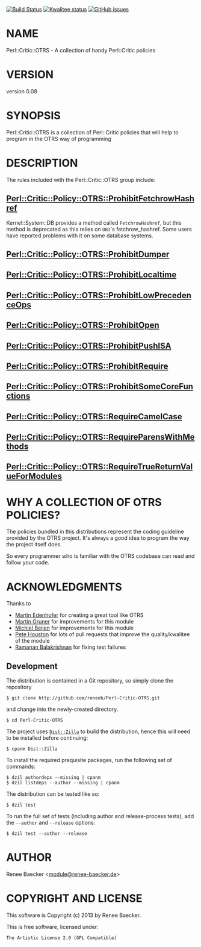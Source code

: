 [![Build Status](https://travis-ci.org/reneeb/Perl-Critic-OTRS.svg?branch=master)](https://travis-ci.org/reneeb/Perl-Critic-OTRS)
[![Kwalitee status](http://cpants.cpanauthors.org/dist/Perl-Critic-OTRS.png)](http://cpants.charsbar.org/dist/overview/Perl-Critic-OTRS)
[![GitHub issues](https://img.shields.io/github/issues/reneeb/Perl-Critic-OTRS.svg)](https://github.com/reneeb/Perl-Critic-OTRS/issues)

# NAME

Perl::Critic::OTRS - A collection of handy Perl::Critic policies

# VERSION

version 0.08

# SYNOPSIS

Perl::Critic::OTRS is a collection of Perl::Critic policies that
will help to program in the OTRS way of programming

# DESCRIPTION

The rules included with the Perl::Critic::OTRS group include:

## [Perl::Critic::Policy::OTRS::ProhibitFetchrowHashref](https://metacpan.org/pod/Perl::Critic::Policy::OTRS::ProhibitFetchrowHashref)

Kernel::System::DB provides a method called `FetchrowHashref`, but this method
is deprecated as this relies on `DBI`'s fetchrow\_hashref. Some users have
reported problems with it on some database systems.

## [Perl::Critic::Policy::OTRS::ProhibitDumper](https://metacpan.org/pod/Perl::Critic::Policy::OTRS::ProhibitDumper)

## [Perl::Critic::Policy::OTRS::ProhibitLocaltime](https://metacpan.org/pod/Perl::Critic::Policy::OTRS::ProhibitLocaltime)

## [Perl::Critic::Policy::OTRS::ProhibitLowPrecedenceOps](https://metacpan.org/pod/Perl::Critic::Policy::OTRS::ProhibitLowPrecedenceOps)

## [Perl::Critic::Policy::OTRS::ProhibitOpen](https://metacpan.org/pod/Perl::Critic::Policy::OTRS::ProhibitOpen)

## [Perl::Critic::Policy::OTRS::ProhibitPushISA](https://metacpan.org/pod/Perl::Critic::Policy::OTRS::ProhibitPushISA)

## [Perl::Critic::Policy::OTRS::ProhibitRequire](https://metacpan.org/pod/Perl::Critic::Policy::OTRS::ProhibitRequire)

## [Perl::Critic::Policy::OTRS::ProhibitSomeCoreFunctions](https://metacpan.org/pod/Perl::Critic::Policy::OTRS::ProhibitSomeCoreFunctions)

## [Perl::Critic::Policy::OTRS::RequireCamelCase](https://metacpan.org/pod/Perl::Critic::Policy::OTRS::RequireCamelCase)

## [Perl::Critic::Policy::OTRS::RequireParensWithMethods](https://metacpan.org/pod/Perl::Critic::Policy::OTRS::RequireParensWithMethods)

## [Perl::Critic::Policy::OTRS::RequireTrueReturnValueForModules](https://metacpan.org/pod/Perl::Critic::Policy::OTRS::RequireTrueReturnValueForModules)

# WHY A COLLECTION OF OTRS POLICIES?

The policies bundled in this distributions represent the coding guideline
provided by the OTRS project. It's always a good idea to program the way the
project itself does.

So every programmer who is familiar with the OTRS codebase can read and follow
your code.

# ACKNOWLEDGMENTS

Thanks to

- [Martin Edenhofer](https://github.com/martini) for creating a great tool like OTRS
- [Martin Gruner](https://github.com/mgruner) for improvements for this module
- [Michiel Beijen](https://github.com/mbeijen) for improvements for this module
- [Pete Houston](https://github.com/openstrike) for lots of pull requests that improve the quality/kwalitee of the module
- [Ramanan Balakrishnan](https://github.com/ramananbalakrishnan) for fixing test failures



## Development

The distribution is contained in a Git repository, so simply clone the
repository

```
$ git clone http://github.com/reneeb/Perl-Critic-OTRS.git
```

and change into the newly-created directory.

```
$ cd Perl-Critic-OTRS
```

The project uses [`Dist::Zilla`](https://metacpan.org/pod/Dist::Zilla) to
build the distribution, hence this will need to be installed before
continuing:

```
$ cpanm Dist::Zilla
```

To install the required prequisite packages, run the following set of
commands:

```
$ dzil authordeps --missing | cpanm
$ dzil listdeps --author --missing | cpanm
```

The distribution can be tested like so:

```
$ dzil test
```

To run the full set of tests (including author and release-process tests),
add the `--author` and `--release` options:

```
$ dzil test --author --release
```

# AUTHOR

Renee Baecker &lt;module@renee-baecker.de>

# COPYRIGHT AND LICENSE

This software is Copyright (c) 2013 by Renee Baecker.

This is free software, licensed under:

    The Artistic License 2.0 (GPL Compatible)
